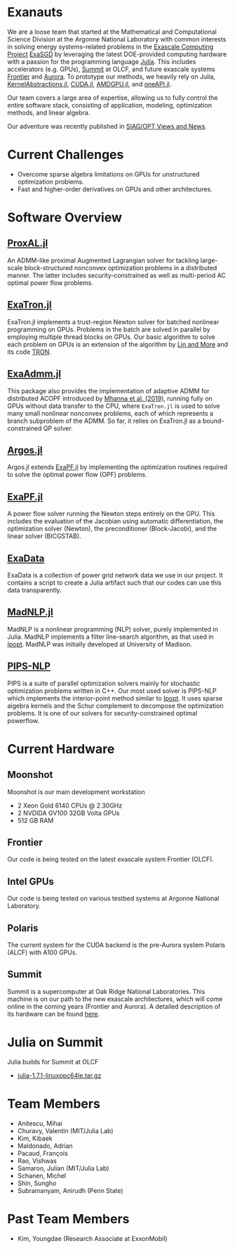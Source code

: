 # Exanauts

We are a loose team that started at the Mathematical and Computational Science
Division at the Argonne National Laboratory with common interests in solving
energy systems-related problems in the [Exascale Computing
Project](https://www.exascaleproject.org/)
[ExaSGD](https://www.exascaleproject.org/research-project/exasgd/) by
leveraging the latest DOE-provided computing hardware with a passion for the
programming language [Julia](https://julialang.org/). This includes accelerators
(e.g. GPUs), [Summit](https://www.olcf.ornl.gov/summit/) at OLCF, and future
exascale systems [Frontier](https://www.olcf.ornl.gov/frontier/) and
[Aurora](https://www.alcf.anl.gov/aurora). To prototype our methods, we
heavily rely on Julia,
[KernelAbstractions.jl](https://github.com/JuliaGPU/KernelAbstractions.jl),
[CUDA.jl](https://github.com/JuliaGPU/CUDA.jl),
[AMDGPU.jl](https://github.com/JuliaGPU/AMDGPU.jl), and
[oneAPI.jl](https://github.com/JuliaGPU/oneAPI.jl).

Our team covers a large area of expertise, allowing us to fully control the
entire software stack, consisting of application, modeling, optimization
methods, and linear algebra.

Our adventure was recently published in [SIAG/OPT Views and
News](http://wiki.siam.org/siag-op/images/siag-op/e/e8/ViewsAndNews-29-1.pdf).

# Current Challenges

* Overcome sparse algebra limitations on GPUs for unstructured optimization problems.
* Fast and higher-order derivatives on GPUs and other architectures.

# Software Overview

## [ProxAL.jl](https://github.com/exanauts/ProxAL.jl)

An ADMM-like proximal Augmented Lagrangian solver for tackling large-scale
block-structured nonconvex optimization problems in a distributed manner. The
latter includes security-constrained as well as multi-period AC optimal power
flow problems.

## [ExaTron.jl](https://github.com/exanauts/ExaTron.jl)

ExaTron.jl implements a trust-region Newton solver for batched nonlinear
programming on GPUs. Problems in the batch are solved in parallel by employing
multiple thread blocks on GPUs. Our basic algorithm to solve each problem on
GPUs is an extension of the algorithm by [Lin and
More](https://epubs.siam.org/doi/10.1137/S1052623498345075) and its code
[TRON](https://www.mcs.anl.gov/~more/tron/).
## [ExaAdmm.jl](https://github.com/exanauts/ExaAdmm.jl)

This package also provides the implementation of adaptive ADMM for distributed ACOPF
introduced by [Mhanna et al.
(2019)](https://doi.org/10.1109/TPWRS.2018.2886344), running fully on GPUs
without data transfer to the CPU, where `ExaTron.jl` is used to solve many small
nonlinear nonconvex problems, each of which represents a branch subproblem of
the ADMM. So far, it relies on ExaTron.jl as a bound-constrained QP solver.

## [Argos.jl](https://github.com/exanauts/Argos.jl)

Argos.jl extends [ExaPF.jl](https://github.com/exanauts/ExaPF.jl) by
implementing the optimization routines required to solve the optimal power flow
(OPF) problems.

## [ExaPF.jl](https://github.com/exanauts/ExaPF.jl)

A power flow solver running the Newton steps entirely on the GPU. This includes
the evaluation of the Jacobian using automatic differentiation, the optimization
solver (Newton), the preconditioner (Block-Jacobi), and the linear solver
(BICGSTAB).

## [ExaData](https://github.com/exanauts/ExaData)

ExaData is a collection of power grid network data we use in our project. It
contains a script to create a Julia artifact such that our codes can use this
data transparently.

## [MadNLP.jl](https://github.com/MadNLP/MadNLP.jl)

MadNLP is a nonlinear programming (NLP) solver, purely implemented in Julia.
MadNLP implements a filter line-search algorithm, as that used in
[Ipopt](https://github.com/coin-or/Ipopt). MadNLP was initially developed at
University of Madison.

## [PIPS-NLP](https://github.com/Argonne-National-Laboratory/PIPS/)

PIPS is a suite of parallel optimization solvers mainly for stochastic
optimization problems written in C++. Our most used solver is PIPS-NLP which
implements the interior-point method similar to
[Ipopt](https://github.com/coin-or/Ipopt). It uses sparse algebra kernels and
the Schur complement to decompose the optimization problems. It is one of
our solvers for security-constrained optimal powerflow.

# Current Hardware

## Moonshot

Moonshot is our main development workstation

* 2 Xeon Gold 6140 CPUs @ 2.30GHz
* 2 NVDIDA GV100 32GB Volta GPUs
* 512 GB RAM

## Frontier

Our code is being tested on the latest exascale system Frontier (OLCF).

## Intel GPUs

Our code is being tested on various testbed systems at Argonne National Laboratory.
## Polaris

The current system for the CUDA backend is the pre-Aurora system Polaris (ALCF) with A100 GPUs.
## Summit
Summit is a supercomputer at Oak Ridge National Laboratories. This machine is on
our path to the new exascale architectures, which will come online in the coming
years (Frontier and Aurora). A detailed description of its hardware can be found
[here](https://www.olcf.ornl.gov/olcf-resources/compute-systems/summit/).

# Julia on Summit

Julia builds for Summit at OLCF
* [julia-1.7.1-linuxppc64le.tar.gz](https://web.cels.anl.gov/~mschanen/julia-1.7.1-linuxppc64le.tar.gz)

# Team Members

* Anitescu, Mihai
* Churavy, Valentin (MIT/Julia Lab)
* Kim, Kibaek
* Maldonado, Adrian
* Pacaud, François
* Rao, Vishwas
* Samaroo, Julian (MIT/Julia Lab)
* Schanen, Michel
* Shin, Sungho
* Subramanyam, Anirudh (Penn State)

# Past Team Members

* Kim, Youngdae (Research Associate at ExxonMobil)
